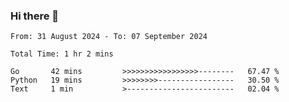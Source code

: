 ### Hi there 👋

<!--
**zhumeme/zhumeme** is a ✨ _special_ ✨ repository because its `README.md` (this file) appears on your GitHub profile.

Here are some ideas to get you started:

- 🔭 I’m currently working on ...
- 🌱 I’m currently learning ...
- 👯 I’m looking to collaborate on ...
- 🤔 I’m looking for help with ...
- 💬 Ask me about ...
- 📫 How to reach me: ...
- 😄 Pronouns: ...
- ⚡ Fun fact: ...
-->

<!--START_SECTION:waka-->

```all_time
From: 31 August 2024 - To: 07 September 2024

Total Time: 1 hr 2 mins

Go       42 mins         >>>>>>>>>>>>>>>>>--------   67.47 %
Python   19 mins         >>>>>>>>-----------------   30.50 %
Text     1 min           >------------------------   02.04 %
```

<!--END_SECTION:waka-->
